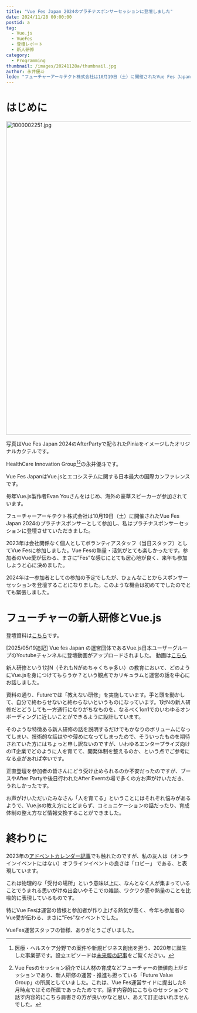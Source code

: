 ```yaml
---
title: "Vue Fes Japan 2024のプラチナスポンサーセッションに登壇しました"
date: 2024/11/28 00:00:00
postid: a
tag:
  - Vue.js
  - VueFes
  - 登壇レポート
  - 新人研修
category:
  - Programming
thumbnail: /images/20241128a/thumbnail.jpg
author: 永井優斗
lede: "フューチャーアーキテクト株式会社は10月19日（土）に開催されたVue Fes Japan 2024のプラチナスポンサーとして参加し、私はプラチナスポンサーセッションに登壇させていただきました。"
---
```

# はじめに

<img src="/images/20241128a/1000002251.jpg" alt="1000002251.jpg" width="600" height="856" loading="lazy">

写真はVue Fes Japan 2024のAfterPartyで配られたPiniaをイメージしたオリジナルカクテルです。

HealthCare Innovation Group[^1][^2]の永井優斗です。

Vue Fes JapanはVue.jsとエコシステムに関する日本最大の国際カンファレンスです。

毎年Vue.js製作者Evan Youさんをはじめ、海外の豪華スピーカーが参加されています。

フューチャーアーキテクト株式会社は10月19日（土）に開催されたVue Fes Japan 2024のプラチナスポンサーとして参加し、私はプラチナスポンサーセッションに登壇させていただきました。

2023年は会社関係なく個人としてボランティアスタッフ（当日スタッフ）としてVue Fesに参加しました。Vue Fesの熱量・活気がとても楽しかったです。参加者のVue愛が伝わる、まさに”Fes”な感じにとても居心地が良く、来年も参加しようと心に決めました。

2024年は一参加者としての参加の予定でしたが、ひょんなことからスポンサーセッションを登壇することになりました。このような機会は初めてでしたのでとても緊張しました。

# フューチャーの新人研修とVue.js

<script defer class="speakerdeck-embed" data-id="955787f9f7d64fed8f312ec3799cef1c" data-ratio="1.7772511848341233" src="//speakerdeck.com/assets/embed.js"></script>

登壇資料は[こちら](https://speakerdeck.com/yut0naga1_fa/futures-new-employee-training)です。

[2025/05/19追記] Vue fes Japan の運営団体であるVue.js日本ユーザーグループのYoutubeチャンネルに登壇動画がアップロードされました。
動画は[こちら](https://www.youtube.com/watch?v=9y9O2f5Hcdg)

新人研修という1対N（それもNがめちゃくちゃ多い）の教育において、どのようにVue.jsを身につけてもらうか？という観点でカリキュラムと運営の話を中心にお話しました。

資料の通り、Futureでは「教えない研修」を実施しています。手と頭を動かして、自分で終わらせないと終わらないというものになっています。1対Nの新人研修だとどうしても一方通行になりがちなものを、なるべく1on1でのいわゆるオンボーディングに近しいことができるように設計しています。

そのような特徴ある新人研修の話を説明するだけでもかなりのボリュームになってしまい、技術的な話はやや薄めになってしまったので、そういったものを期待されていた方にはちょっと申し訳ないのですが、いわゆるエンタープライズ向けのIT企業でどのように人を育てて、開発体制を整えるのか、という点でご参考になる点があれば幸いです。

正直登壇を参加者の皆さんにどう受け止められるのか不安だったのですが、ブースやAfter Partyや後日行われたAfter Eventの場で多くの方お声がけいただき、うれしかったです。

お声がけいただいたみなさん「人を育てる」ということにはそれぞれ悩みがあるようで、Vue.jsの教え方にとどまらず、コミュニケーションの話だったり、育成体制の整え方など情報交換することができました。

# 終わりに

2023年の[アドベントカレンダー記事](https://qiita.com/yut0n/items/80b750eda137c2f27024)でも触れたのですが、私の友人は（オンラインイベントにはない）オフラインイベントの良さは「ロビー」 である、と表現しています。

これは物理的な「受付の場所」という意味以上に、なんとなく人が集まっていることでうまれる思いがけぬ出会いやそこでの雑談、ワクワク感や熱量のことを比喩的に表現しているものです。

特にVue Fesは運営の皆様と参加者が作り上げる熱気が高く、今年も参加者のVue愛が伝わる、まさに”Fes”なイベントでした。

VueFes運営スタッフの皆様、ありがとうございました。

[^1]:医療・ヘルスケア分野での案件や新規ビジネス創出を担う、2020年に誕生した事業部です。設立エピソードは[未来報の記事](https://note.future.co.jp/n/n8b57d4bf4604)をご覧ください。
[^2]:Vue Fesのセッション紹介では人材の育成などフューチャーの価値向上がミッションであり、新人研修の運営・推進も担っている「Future Value Group」の所属としていました。これは、Vue Fes運営サイドに提出した8月時点ではその所属であったためです。話す内容的にこちらのセッションで話す内容的にこちら肩書きの方が良いかなと思い、あえて訂正はいれませんでした。
